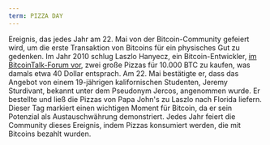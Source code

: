 ```yaml
---
term: PIZZA DAY
---
```


Ereignis, das jedes Jahr am 22. Mai von der Bitcoin-Community gefeiert wird, um die erste Transaktion von Bitcoins für ein physisches Gut zu gedenken. Im Jahr 2010 schlug Laszlo Hanyecz, ein Bitcoin-Entwickler, [im BitcoinTalk-Forum vor](https://bitcointalk.org/index.php?topic=137.msg1141#msg1141), zwei große Pizzas für 10.000 BTC zu kaufen, was damals etwa 40 Dollar entsprach. Am 22. Mai bestätigte er, dass das Angebot von einem 19-jährigen kalifornischen Studenten, Jeremy Sturdivant, bekannt unter dem Pseudonym Jercos, angenommen wurde. Er bestellte und ließ die Pizzas von Papa John's zu Laszlo nach Florida liefern. Dieser Tag markiert einen wichtigen Moment für Bitcoin, da er sein Potenzial als Austauschwährung demonstriert. Jedes Jahr feiert die Community dieses Ereignis, indem Pizzas konsumiert werden, die mit Bitcoins bezahlt wurden.
